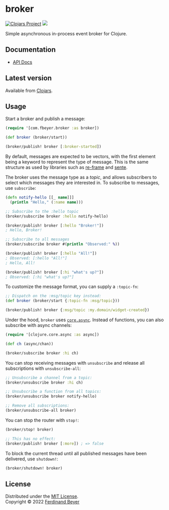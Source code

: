 # broker

[![Clojars Project](https://img.shields.io/clojars/v/com.fbeyer/broker.svg)][clojars]
[![](https://cljdoc.org/badge/com.fbeyer/broker)][cljdoc]

Simple asynchronous in-process event broker for Clojure.

## Documentation

* [API Docs][cljdoc]

## Latest version

Available from [Clojars][clojars].


## Usage

Start a broker and publish a message:

```clojure
(require '[com.fbeyer.broker :as broker])

(def broker (broker/start))

(broker/publish! broker [:broker-started])
```

By default, messages are expected to be vectors, with the first element being
a keyword to represent the type of message.  This is the same structure as
used by libraries such as [re-frame] and [sente].

The broker uses the message type as a _topic_, and allows subscribers to select
which messages they are interested in.  To subscribe to messages,
use `subscribe`:

```clojure
(defn notify-hello [[_ name]]]
  (println "Hello," (:name name)))

;; Subscribe to the :hello topic
(broker/subscribe broker :hello notify-hello)

(broker/publish! broker [:hello "Broker!"])
; Hello, Broker!

;; Subscribe to all messages
(broker/subscribe broker #(println "Observed:" %))

(broker/publish! broker [:hello "All!"])
; Observed: [:hello "All!"]
; Hello, All!

(broker/publish! broker [:hi "what's up?"])
; Observed: [:hi "what's up?"]
```

To customize the message format, you can supply a `:topic-fn`:

```clojure
;; Dispatch on the :msg/topic key instead:
(def broker (broker/start {:topic-fn :msg/topic}))

(broker/publish! broker {:msg/topic :my.domain/widget-created})
```

Under the hood, `broker` uses [`core.async`][core.async].  Instead of
functions, you can also subscribe with async channels:

```clojure
(require '[clojure.core.async :as async])

(def ch (async/chan))

(broker/subscribe broker :hi ch)
```

You can stop receiving messages with `unsubscribe` and release all
subscriptions with `unsubscribe-all`:

```clojure
;; Unsubscribe a channel from a topic:
(broker/unsubscribe broker :hi ch)

;; Unsubscribe a function from all topics:
(broker/unsubscribe broker notify-hello)

;; Remove all subscriptions:
(broker/unsubscribe-all broker)
```

You can stop the router with `stop!`:

```clojure
(broker/stop! broker)

;; This has no effect:
(broker/publish! broker [:more]) ; => false
```

To block the current thread until all published messages have been
delivered, use `shutdown!`:

```clojure
(broker/shutdown! broker)
```


## License

Distributed under the [MIT License].  
Copyright &copy; 2022 [Ferdinand Beyer]

[core.async]: https://github.com/clojure/core.async
[clojars]: https://clojars.org/com.fbeyer/broker
[cljdoc]: https://cljdoc.org/jump/release/com.fbeyer/broker
[re-frame]: https://github.com/day8/re-frame
[sente]: https://github.com/ptaoussanis/sente

[Ferdinand Beyer]: https://fbeyer.com
[MIT License]: https://opensource.org/licenses/MIT
